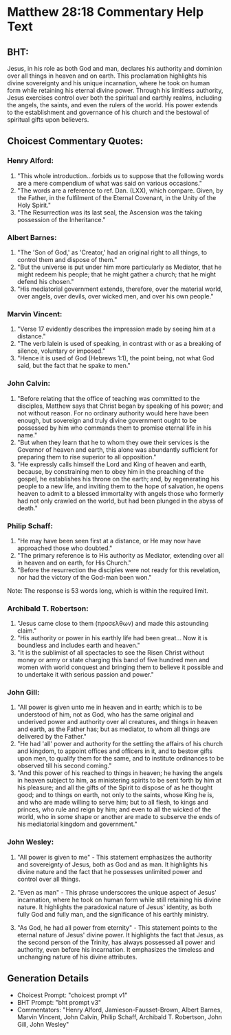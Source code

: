 # Matthew 28:18 Commentary Help Text

## BHT:
Jesus, in his role as both God and man, declares his authority and dominion over all things in heaven and on earth. This proclamation highlights his divine sovereignty and his unique incarnation, where he took on human form while retaining his eternal divine power. Through his limitless authority, Jesus exercises control over both the spiritual and earthly realms, including the angels, the saints, and even the rulers of the world. His power extends to the establishment and governance of his church and the bestowal of spiritual gifts upon believers.

## Choicest Commentary Quotes:
### Henry Alford:
1. "This whole introduction...forbids us to suppose that the following words are a mere compendium of what was said on various occasions."
2. "The words are a reference to ref. Dan. (LXX), which compare. Given, by the Father, in the fulfilment of the Eternal Covenant, in the Unity of the Holy Spirit."
3. "The Resurrection was its last seal, the Ascension was the taking possession of the Inheritance."

### Albert Barnes:
1. "The 'Son of God,' as 'Creator,' had an original right to all things, to control them and dispose of them."
2. "But the universe is put under him more particularly as Mediator, that he might redeem his people; that he might gather a church; that he might defend his chosen."
3. "His mediatorial government extends, therefore, over the material world, over angels, over devils, over wicked men, and over his own people."

### Marvin Vincent:
1. "Verse 17 evidently describes the impression made by seeing him at a distance."
2. "The verb lalein is used of speaking, in contrast with or as a breaking of silence, voluntary or imposed."
3. "Hence it is used of God (Hebrews 1:1), the point being, not what God said, but the fact that he spake to men."

### John Calvin:
1. "Before relating that the office of teaching was committed to the disciples, Matthew says that Christ began by speaking of his power; and not without reason. For no ordinary authority would here have been enough, but sovereign and truly divine government ought to be possessed by him who commands them to promise eternal life in his name."
2. "But when they learn that he to whom they owe their services is the Governor of heaven and earth, this alone was abundantly sufficient for preparing them to rise superior to all opposition."
3. "He expressly calls himself the Lord and King of heaven and earth, because, by constraining men to obey him in the preaching of the gospel, he establishes his throne on the earth; and, by regenerating his people to a new life, and inviting them to the hope of salvation, he opens heaven to admit to a blessed immortality with angels those who formerly had not only crawled on the world, but had been plunged in the abyss of death."

### Philip Schaff:
1. "He may have been seen first at a distance, or He may now have approached those who doubted."
2. "The primary reference is to His authority as Mediator, extending over all in heaven and on earth, for His Church."
3. "Before the resurrection the disciples were not ready for this revelation, nor had the victory of the God-man been won."

Note: The response is 53 words long, which is within the required limit.

### Archibald T. Robertson:
1. "Jesus came close to them (προσελθων) and made this astounding claim."
2. "His authority or power in his earthly life had been great... Now it is boundless and includes earth and heaven."
3. "It is the sublimist of all spectacles to see the Risen Christ without money or army or state charging this band of five hundred men and women with world conquest and bringing them to believe it possible and to undertake it with serious passion and power."

### John Gill:
1. "All power is given unto me in heaven and in earth; which is to be understood of him, not as God, who has the same original and underived power and authority over all creatures, and things in heaven and earth, as the Father has; but as mediator, to whom all things are delivered by the Father."
2. "He had 'all' power and authority for the settling the affairs of his church and kingdom, to appoint offices and officers in it, and to bestow gifts upon men, to qualify them for the same, and to institute ordinances to be observed till his second coming."
3. "And this power of his reached to things in heaven; he having the angels in heaven subject to him, as ministering spirits to be sent forth by him at his pleasure; and all the gifts of the Spirit to dispose of as he thought good; and to things on earth, not only to the saints, whose King he is, and who are made willing to serve him; but to all flesh, to kings and princes, who rule and reign by him; and even to all the wicked of the world, who in some shape or another are made to subserve the ends of his mediatorial kingdom and government."

### John Wesley:
1. "All power is given to me" - This statement emphasizes the authority and sovereignty of Jesus, both as God and as man. It highlights his divine nature and the fact that he possesses unlimited power and control over all things.

2. "Even as man" - This phrase underscores the unique aspect of Jesus' incarnation, where he took on human form while still retaining his divine nature. It highlights the paradoxical nature of Jesus' identity, as both fully God and fully man, and the significance of his earthly ministry.

3. "As God, he had all power from eternity" - This statement points to the eternal nature of Jesus' divine power. It highlights the fact that Jesus, as the second person of the Trinity, has always possessed all power and authority, even before his incarnation. It emphasizes the timeless and unchanging nature of his divine attributes.


## Generation Details
- Choicest Prompt: "choicest prompt v1"
- BHT Prompt: "bht prompt v3"
- Commentators: "Henry Alford, Jamieson-Fausset-Brown, Albert Barnes, Marvin Vincent, John Calvin, Philip Schaff, Archibald T. Robertson, John Gill, John Wesley"

